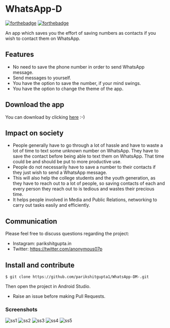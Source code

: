 # WhatsApp-D

[![forthebadge](https://forthebadge.com/images/badges/built-for-android.svg)](http://forthebadge.com)
[![forthebadge](https://forthebadge.com/images/badges/made-with-java.svg)](http://forthebadge.com)

An app which saves you the effort of saving numbers as contacts if you wish to contact them on WhatsApp.

## Features
* No need to save the phone number in order to send WhatsApp message.
* Send messages to yourself.
* You have the option to save the number, if your mind swings.
* You have the option to change the theme of the app.

## Download the app

You can download by clicking [here](https://github.com/parikshitgupta1/WhatsApp-DM-/raw/master/apk/WhatsApp_Direct_Message.apk) :-)

## Impact on society

* People generally have to go through a lot of hassle and have to waste a lot of time to text some unknown number on WhatsApp. They have to save the contact before being able to text them on WhatsApp. That time could be and should be put to more productive use.
* People do not necessarily have to save a number to their contacts if they just wish to send a WhatsApp message.
* This will also help the college students and the youth generation, as they have to reach out to a lot of people, so saving contacts of each and every person they reach out to is tedious and wastes their precious time.
* It helps people involved in Media and Public Relations, networking to carry out tasks easily and efficiently.

## Communication

Please feel free to discuss questions regarding the project:

* Instagram: parikshitgupta.in
* Twitter: https://twitter.com/anonymous07p


## Install and contribute
```Open Git BASH on Windows or Terminal in Linux/MacOS and enter the following: 
$ git clone https://github.com/parikshitgupta1/WhatsApp-DM-.git
```
Then open the project in Android Studio.

* Raise an issue before making Pull Requests.

### Screenshots
![ss1](https://user-images.githubusercontent.com/43731599/50738265-fb2aef00-11f7-11e9-985f-5df9361d6af9.png)
![ss2](https://user-images.githubusercontent.com/43731599/50738266-fc5c1c00-11f7-11e9-82ba-6a968f073c3a.png)
![ss3](https://user-images.githubusercontent.com/43731599/50738274-09790b00-11f8-11e9-8046-9298f8d78d3c.png)
![ss4](https://user-images.githubusercontent.com/43731599/50738277-1695fa00-11f8-11e9-85f8-95861fba519a.png)
![ss5](https://user-images.githubusercontent.com/43731599/50738279-201f6200-11f8-11e9-959a-2084ff5404e5.png)
